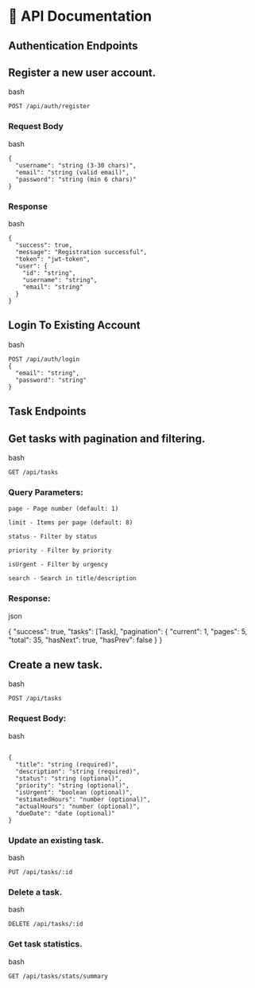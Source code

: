 # 🔌 API Documentation

## Authentication Endpoints
## Register a new user account.
bash 
```
POST /api/auth/register
```

### Request Body
bash
```
{
  "username": "string (3-30 chars)",
  "email": "string (valid email)",
  "password": "string (min 6 chars)"
}
```

### Response
bash 
```
{
  "success": true,
  "message": "Registration successful",
  "token": "jwt-token",
  "user": {
    "id": "string",
    "username": "string",
    "email": "string"
  }
}

```


## Login To Existing Account
bash
```
POST /api/auth/login
{
  "email": "string",
  "password": "string"
}
```

## Task Endpoints

## Get tasks with pagination and filtering.
bash
```
GET /api/tasks
```
### Query Parameters:

    page - Page number (default: 1)

    limit - Items per page (default: 8)

    status - Filter by status

    priority - Filter by priority

    isUrgent - Filter by urgency

    search - Search in title/description

### Response:
json

{
  "success": true,
  "tasks": [Task],
  "pagination": {
    "current": 1,
    "pages": 5,
    "total": 35,
    "hasNext": true,
    "hasPrev": false
  }
}



## Create a new task.
bash
```
POST /api/tasks
```

### Request Body:
bash
```

{
  "title": "string (required)",
  "description": "string (required)",
  "status": "string (optional)",
  "priority": "string (optional)",
  "isUrgent": "boolean (optional)",
  "estimatedHours": "number (optional)",
  "actualHours": "number (optional)",
  "dueDate": "date (optional)"
}
```
### Update an existing task.
bash
```
PUT /api/tasks/:id
```

### Delete a task.
bash 
```
DELETE /api/tasks/:id
```


### Get task statistics.
bash
```
GET /api/tasks/stats/summary
```
